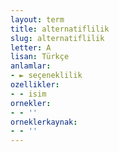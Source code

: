 ```yaml
---
layout: term
title: alternatiflilik
slug: alternatiflilik
letter: A
lisan: Türkçe
anlamlar:
- ► seçeneklilik
ozellikler:
- - isim
ornekler:
- - ''
orneklerkaynak:
- - ''
---
```

